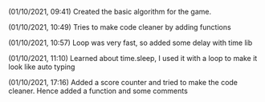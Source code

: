 (01/10/2021, 09:41) Created the basic algorithm for the game. 

(01/10/2021, 10:49) Tries to make code cleaner by adding functions

(01/10/2021, 10:57) Loop was very fast, so added some delay with time lib

(01/10/2021, 11:10) Learned about time.sleep, I used it with a loop to make it look like
                    auto typing 

(01/10/2021, 17:16) Added a score counter and tried to make the code cleaner. Hence added a function
                    and some comments

